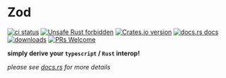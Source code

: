 # Zod

[![ci status](https://github.com/nicolaiunrein/zod/workflows/CI/badge.svg)](https://github.com/nicolaiunrein/zod/workflows/CI)
[![Unsafe Rust forbidden](https://img.shields.io/badge/unsafe-forbidden-success.svg?style=flat&logo=rust)](https://github.com/rust-secure-code/safety-dance/)
[![Crates.io version](https://img.shields.io/crates/v/zod.svg?style=flat)](https://crates.io/crates/zod)
[![docs.rs docs](https://img.shields.io/badge/docs-latest-blue.svg?style=flat)](https://docs.rs/zod)
[![downloads](https://img.shields.io/crates/d/zod.svg?style=flat)](https://crates.io/crates/zod)
[![PRs Welcome](https://img.shields.io/badge/PRs-welcome-9cf.svg?style=flat&logo=pr)](https://github.com/nicolaiunrein/zod/compare)

**simply derive your `typescript` / `Rust` interop!**

*please see [docs.rs](https://docs.rs/zod) for more details*
